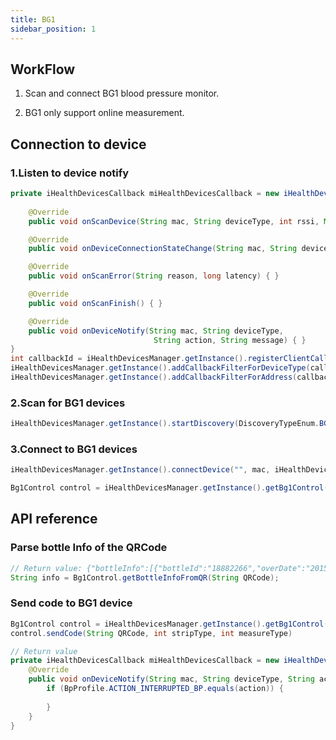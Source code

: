 ```yaml
---
title: BG1
sidebar_position: 1
---
```


## WorkFlow

1. Scan and connect BG1 blood pressure monitor.

2. BG1 only support online measurement.

## Connection to device

### 1.Listen to device notify

```java
private iHealthDevicesCallback miHealthDevicesCallback = new iHealthDevicesCallback() {
    
    @Override
    public void onScanDevice(String mac, String deviceType, int rssi, Map manufactorData) { }

    @Override
    public void onDeviceConnectionStateChange(String mac, String deviceType, int status, int errorID, Map manufactorData){ }

    @Override
    public void onScanError(String reason, long latency) { }

    @Override
    public void onScanFinish() { }

    @Override
    public void onDeviceNotify(String mac, String deviceType,
                                String action, String message) { }
}
int callbackId = iHealthDevicesManager.getInstance().registerClientCallback(miHealthDevicesCallback);
iHealthDevicesManager.getInstance().addCallbackFilterForDeviceType(callbackId, iHealthDevicesManager.TYPE_BG1);
iHealthDevicesManager.getInstance().addCallbackFilterForAddress(callbackId, String... macs)
```

### 2.Scan for BG1 devices

```java
iHealthDevicesManager.getInstance().startDiscovery(DiscoveryTypeEnum.BG1);
```

### 3.Connect to BG1 devices

```java
iHealthDevicesManager.getInstance().connectDevice("", mac, iHealthDevicesManager.TYPE_BG1)

Bg1Control control = iHealthDevicesManager.getInstance().getBg1Control(mDeviceMac);
```

## API reference

### Parse bottle Info of the QRCode

```java
// Return value: {"bottleInfo":[{"bottleId":"18882266","overDate":"2015-06-26","stripNum":"25"}]}
String info = Bg1Control.getBottleInfoFromQR(String QRCode);
```

### Send code to BG1 device

```java
Bg1Control control = iHealthDevicesManager.getInstance().getBg1Control(mDeviceMac);
control.sendCode(String QRCode, int stripType, int measureType)
```

```java
// Return value
private iHealthDevicesCallback miHealthDevicesCallback = new iHealthDevicesCallback() {
    @Override
    public void onDeviceNotify(String mac, String deviceType, String action, String message) {
        if (BpProfile.ACTION_INTERRUPTED_BP.equals(action)) {
            
        }
    } 
}
```
